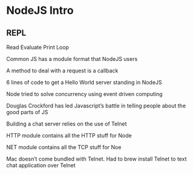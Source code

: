 # NodeJS Intro

## REPL

Read Evaluate Print Loop

Common JS has a module format that NodeJS users

A method to deal with a request is a callback

6 lines of code to get a Hello World server standing in NodeJS

Node tried to solve concurrency using event driven computing

Douglas Crockford has led Javascript’s battle in telling people about the good parts of JS

Building a chat server relies on the use of Telnet

HTTP module contains all the HTTP stuff for Node

NET module contains all the TCP stuff for Noe

Mac doesn’t come bundled with Telnet. Had to brew install Telnet to text chat application over Telnet

